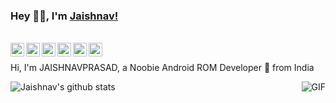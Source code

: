 ### Hey 👋🏽, I'm [Jaishnav!](https://rbinternationalnet.wix.com/rbintnet) 

<br/>

<a href="https://discord.gg/mjU5kf">
  <img align="left" alt="Jaishnav's Discord" width="22px" src="https://cdn.jsdelivr.net/npm/simple-icons@v3/icons/discord.svg" />
</a>
<a href="https://twitter.com/CyberJalagam">
  <img align="left" alt="JAISHNAVPRASAD | Twitter" width="22px" src="https://cdn.jsdelivr.net/npm/simple-icons@v3/icons/twitter.svg" />
</a>
<a href="https://t.me/CyberJalagam">
  <img align="left" alt="Jaishnav's Telegram" width="22px" src="https://cdn.jsdelivr.net/npm/simple-icons@v3/icons/telegram.svg" />
</a>
<a href="https://www.instagram.com/_cyberjalagam_/">
  <img align="left" alt="Jaishnav's Instagram" width="22px" src="https://cdn.jsdelivr.net/npm/simple-icons@v3/icons/instagram.svg" />
</a>
<a href="https://www.youtube.com/MrMobTech_/">
  <img align="left" alt="Jaishnav's YouTube" width="22px" src="https://cdn.jsdelivr.net/npm/simple-icons@v3/icons/youtube.svg" />
</a>  
  <a href="https://forum.xda-developers.com/member.php?u=10857311_/">
  <img align="left" alt="Jaishnav's XDA" width="22px" src="https://cdn.jsdelivr.net/npm/simple-icons@3.3.0/icons/xdadevelopers.svg" />
</a>

<br />

Hi, I'm JAISHNAVPRASAD, a Noobie Android ROM Developer 🚀 from India

  <img align="right" alt="GIF" src="https://media.giphy.com/media/iVuViWKkkyElq/giphy.gif" />



![Jaishnav's github stats](https://github-readme-stats.vercel.app/api?username=CyberJalagam&show_icons=true&hide_border=true)


